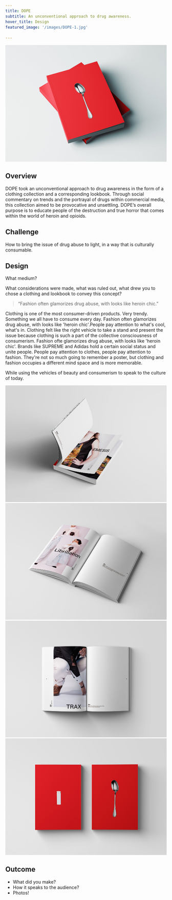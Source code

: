 ```yaml
---
title: DOPE
subtitle: An unconventional approach to drug awareness.
hover_title: Design
featured_image: '/images/DOPE-1.jpg'

---
```


![](/images/DOPE-1.jpg)

## Overview

DOPE took an unconventional approach to drug awareness in the form of a clothing
collection and a corresponding lookbook. Through social commentary on trends and
the portrayal of drugs within commercial media, this collection aimed to be
provocative and unsettling. DOPE’s overall purpose is to educate people of the
destruction and true horror that comes within the world of heroin and opioids.

## Challenge

How to bring the issue of drug abuse to light, in a way that is culturally
consumable.

## Design

What medium? 

What considerations were made, what was ruled out, what drew you to chose a
clothing and lookbook to convey this concept?

> “Fashion often glamorizes drug abuse, with looks like heroin chic.”

Clothing is one of the most consumer-driven products. Very trendy. Something we
all have to consume every day. Fashion often glamorizes drug abuse, with looks
like 'heroin chic'.People pay attention to what's cool, what's in. Clothing felt
like the right vehicle to take a stand and present the issue because clothing is
such a part of the collective consciousness of consumerism. Fashion ofte
 glamorizes drug abuse, with looks like 'heroin chic'. Brands like SUPREME and
 Adidas hold a certain social status and unite people. People pay attention to
 clothes, people pay attention to fashion. They're not so much going to remember
 a poster, but clothing and fashion occupies a different mind space and is more
 memorable.


While using the vehicles of beauty and consumerism to speak to the culture of today.

<div class="gallery" data-columns="2">
	<img src="/images/DOPE-3.jpg">
	<img src="/images/DOPE-4.jpg">
	<img src="/images/DOPE-5.jpg">
	<img src="/images/DOPE-2.jpg">
</div>

## Outcome

- What did you make?
- How it speaks to the audience?
- Photos!


